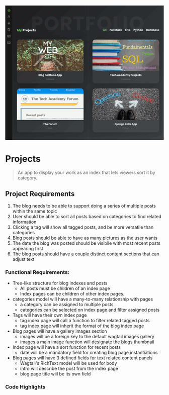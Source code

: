 !['image'](../media/projectP.gif)
# Projects 

> An app to display your work as an index that lets viewers sort it by category.

## Project Requirements

1. The blog needs to be able to support doing a series of multiple posts within the same topic 
2. User should be able to sort all posts based on categories to find related information
3. Clicking a tag will show all tagged posts, and be more versatile than categories
4. Blog posts should be able to have as many pictures as the user wants
5. The date the blog was posted should be visibile with most recent posts appearing first
6. The blog posts should have a couple distinct content sections that can adjust text

### Functional Requirements:

  * Tree-like structure for blog indexes and posts 
    - All posts must be children of an index page
    - Index pages can be children of other index pages.
  * categories model will have a many-to-many relationship with pages
    - a category can be assigned to multiple posts
    - categories can be selected on index page and filter assigned posts
  * Tags will have their own index page 
    - tag index page will call a function to filter related tagged posts
    - tag index page will inherit the format of the blog index page
  * Blog pages will have a gallery images section 
    - images will be a foreign key to the default wagtail images gallery
    - images a main image function will designate the blogs thumbnail 
  * Index page will have a sort function for recent posts
    - date will be a mandatory field for creating blog page instantiations 
  * Blog pages will have 3 defined fields for text related content panels
    - Wagtail's RichText model will be used for body
    - intro will describe the post from the index page
    - blog page title will be its own field 
    
 ### Code Highlights
